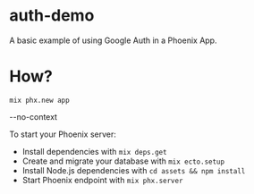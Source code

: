# auth-demo

A basic example of using Google Auth in a Phoenix App.


# How?

```
mix phx.new app
```



--no-context


To start your Phoenix server:

  * Install dependencies with `mix deps.get`
  * Create and migrate your database with `mix ecto.setup`
  * Install Node.js dependencies with `cd assets && npm install`
  * Start Phoenix endpoint with `mix phx.server`
